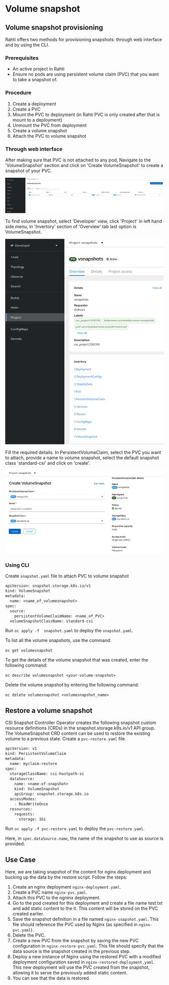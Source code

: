 # Volume snapshot

## Volume snapshot provisioning

Rahti offers two methods for provisioning snapshots: through web interface and by using the CLI.

### Prerequisites

- An active project in Rahti
- Ensure no pods are using persistent volume claim (PVC) that you want to take a snapshot of.

### Procedure

1. Create a deployment
2. Create a PVC
3. Mount the PVC to deployment (in Rahti PVC is only created after that is mount to a deployment)
4. Unmount the PVC from deployment
5. Create a volume snapshot
6. Attach the PVC to volume snapshot

### Through web interface

After making sure that PVC is not attached to any pod, Navigate to the 'VolumeSnapshot' section and click on 'Create VolumeSnapshot' to create a snapshot of your PVC. 

![Create Snap Shot](../../img/CreateSnapshot.png)

To find volume snapshot, select 'Developer' view, click 'Project' in left hand side menu, in 'Invertory' section of 'Overview' tab last option is VolumeSnapshot. 

![Volume Snap Shot](../../img/Volumesnapshot.png)

Fill the required details. In PersistentVolumeClaim, select the PVC you want to attach, provide a name to volume snapshot, select the default snapshot class 'standard-csi' and click on 'create'.

![Enter the details of Snap Shot](../../img/EnterSnapshotDetails.png)


### Using CLI

Create `snapshot.yaml` file to attach PVC to volume snapshot

```
apiVersion: snapshot.storage.k8s.io/v1
kind: VolumeSnapshot
metadata:
  name: <name_of_volumesnapshot>
spec:
  source:
    persistentVolumeClaimName: <name_of_PVC>
  volumeSnapshotClassName: standard-csi
```
Run `oc apply -f  snapshot.yaml` to deploy the `snapshot.yaml`.

To list all the volume snapshots, use the command:

`oc get volumesnapshot`

To get the details of the volume snapshot that was created, enter the following command:

`oc describe volumesnapshot <your-volume-snapshot>`

Delete the volume snapshot by entering the following command:

`oc delete volumesnapshot <volumesnapshot_name>`

## Restore a volume snapshot

CSI Snapshot Controller Operator creates the following snapshot custom resource definitions (CRDs) in the snapshot.storage.k8s.io/v1 API group. The VolumeSnapshot CRD content can be used to restore the existing volume to a previous state. Create a `pvc-restore.yaml` file.

``` 
apiVersion: v1
kind: PersistentVolumeClaim
metadata:
  name: myclaim-restore
spec:
  storageClassName: csi-hostpath-sc
  dataSource:
    name: <name-of-snapshot> 
    kind: VolumeSnapshot 
    apiGroup: snapshot.storage.k8s.io 
  accessModes:
    - ReadWriteOnce
  resources:
    requests:
      storage: 1Gi
```
Run `oc apply -f pvc-restore.yaml` to deploy the `pvc-restore.yaml`.

Here, in `spec.dataSource.name`, the name of the snapshot to use as source is provided.

## Use Case

Here, we are taking snapshot of the content for nginx deployment and bucking up the data by the restore script. Follow the steps:

1. Create an nginx deployment `nginx-deployment.yaml`.
2. Create a PVC name `nginx-pvc.yaml`.
3. Attach this PVC to the ngninx deployment.
4. Go to the pod created for this deployment and create a file name test.txt and add static content to the it. This content will be stored on the PVC created earlier.
5. Save the snapshot definition in a file named `nginx-snapshot.yaml`. This file should reference the PVC used by Nginx (as specified in `nginx-pvc.yaml`).
6. Delete the PVC.
7. Create a new PVC from the snapshot by saving the new PVC configuration in `nginx-restore-pvc.yaml`. This file should specify that the data source is the snapshot created in the previous step.
8. Deploy a new instance of Nginx using the restored PVC with a modified deployment configuration saved in `nginx-restored-deployment.yaml`. This new deployment will use the PVC created from the snapshot, allowing it to serve the previously added static content.
9. You can see that the data is restored. 
